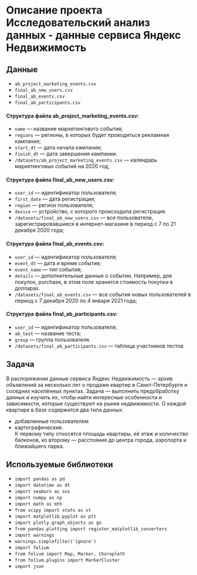 # Описание проекта Исследовательский анализ данных - данные сервиса Яндекс Недвижимость

## Данные
- `ab_project_marketing_events.csv`
- `final_ab_new_users.csv`
- `final_ab_events.csv`
- `final_ab_participants.csv`


#### Структура файла  ab_project_marketing_events.csv:  
- `name` — название маркетингового события;
- `regions` — регионы, в которых будет проводиться рекламная кампания;
- `start_dt` — дата начала кампании;
- `finish_dt` — дата завершения кампании.
- `/datasets/ab_project_marketing_events.csv` — календарь маркетинговых событий на 2020 год;

#### Структура файла final_ab_new_users.csv:
- `user_id` — идентификатор пользователя;
- `first_date` — дата регистрации;
- `region` — регион пользователя;
- `device` — устройство, с которого происходила регистрация.
- `/datasets/final_ab_new_users.csv` — все пользователи, зарегистрировавшиеся в интернет-магазине в период с 7 по 21 декабря 2020 года;

#### Структура файла final_ab_events.csv:
- `user_id` — идентификатор пользователя;
- `event_dt` — дата и время события;
- `event_name` — тип события;
- `details` — дополнительные данные о событии. Например, для покупок, purchase, в этом поле хранится стоимость покупки в долларах.
- `/datasets/final_ab_events.csv` — все события новых пользователей в период с 7 декабря 2020 по 4 января 2021 года;

#### Структура файла final_ab_participants.csv:
- `user_id` — идентификатор пользователя;
- `ab_test` — название теста;
- `group` — группа пользователя.
- `/datasets/final_ab_participants.csv` — таблица участников тестов.
## Задача
В распоряжении данные сервиса Яндекс Недвижимость — архив объявлений за несколько лет о продаже квартир в Санкт-Петербурге и соседних населённых пунктах.
Задача — выполнить предобработку данных и изучить их, чтобы найти интересные особенности и зависимости, которые существуют на рынке недвижимости.
О каждой квартире в базе содержится два типа данных: 
- добавленные пользователем
- картографические.
<br>К первому типу относятся площадь квартиры, её этаж и количество балконов, ко второму — расстояния до центра города, аэропорта и ближайшего парка. </br>
## Используемые библиотеки
- `import pandas as pd`
- `import datetime as dt`
- `import seaborn as sns`
- `import numpy as np`
- `import math as mth`
- `from scipy import stats as st`
- `import matplotlib.pyplot as plt`
- `import plotly.graph_objects as go`
- `from pandas.plotting import register_matplotlib_converters`
- `import warnings`
- `warnings.simplefilter('ignore')`
- `import folium`
- `from folium import Map, Marker, Choropleth`
- `from folium.plugins import MarkerCluster`
- `import json`

